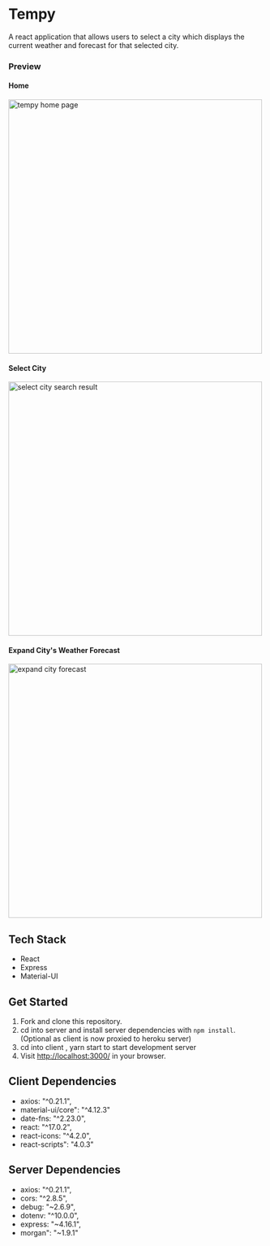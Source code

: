 # Tempy

A react application that allows users to select a city which displays the current weather and forecast for that selected city.




### Preview 

#### Home
<img width="500" alt="tempy home page" src="https://user-images.githubusercontent.com/69181038/130336966-248172e6-74c4-4c9d-b02b-278365ca1f29.png">


#### Select City
<img width="500" alt="select city search result" src="https://user-images.githubusercontent.com/69181038/130336992-39986048-0140-461b-841a-4ea87fa38962.png">

#### Expand City's Weather Forecast
<img width="500" alt="expand city forecast" src="https://user-images.githubusercontent.com/69181038/130336998-21425e83-9d8e-49df-9ca2-99df80289582.png">


## Tech Stack

- React
- Express
- Material-UI

## Get Started

1. Fork and clone this repository.
2. cd into server and install server dependencies with `npm install`. (Optional as client is now proxied to heroku server)
3. cd into client , yarn start to start development server
4. Visit <http://localhost:3000/> in your browser.

## Client Dependencies

- axios: "^0.21.1",
- material-ui/core": "^4.12.3"
- date-fns: "^2.23.0",
- react: "^17.0.2",
- react-icons: "^4.2.0",
- react-scripts": "4.0.3"

## Server Dependencies

- axios: "^0.21.1",
- cors: "^2.8.5",
- debug: "~2.6.9",
- dotenv: "^10.0.0",
- express: "~4.16.1",
- morgan": "~1.9.1"
